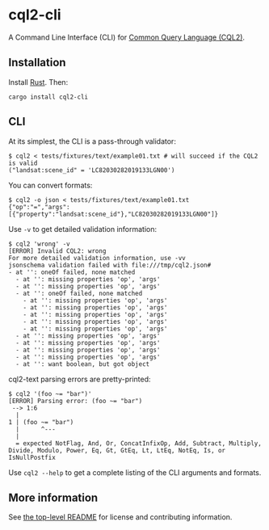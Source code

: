 # cql2-cli

A Command Line Interface (CLI) for [Common Query Language (CQL2)](https://www.ogc.org/standard/cql2/).

## Installation

Install [Rust](https://rustup.rs/).
Then:

```shell
cargo install cql2-cli
```

## CLI

At its simplest, the CLI is a pass-through validator:

```shell
$ cql2 < tests/fixtures/text/example01.txt # will succeed if the CQL2 is valid
("landsat:scene_id" = 'LC82030282019133LGN00')
```

You can convert formats:

```shell
$ cql2 -o json < tests/fixtures/text/example01.txt
{"op":"=","args":[{"property":"landsat:scene_id"},"LC82030282019133LGN00"]}
```

Use `-v` to get detailed validation information:

```shell
$ cql2 'wrong' -v  
[ERROR] Invalid CQL2: wrong
For more detailed validation information, use -vv
jsonschema validation failed with file:///tmp/cql2.json#
- at '': oneOf failed, none matched
  - at '': missing properties 'op', 'args'
  - at '': missing properties 'op', 'args'
  - at '': oneOf failed, none matched
    - at '': missing properties 'op', 'args'
    - at '': missing properties 'op', 'args'
    - at '': missing properties 'op', 'args'
    - at '': missing properties 'op', 'args'
    - at '': missing properties 'op', 'args'
  - at '': missing properties 'op', 'args'
  - at '': missing properties 'op', 'args'
  - at '': missing properties 'op', 'args'
  - at '': missing properties 'op', 'args'
  - at '': want boolean, but got object
```

cql2-text parsing errors are pretty-printed:

```shell
$ cql2 '(foo ~= "bar")' 
[ERROR] Parsing error: (foo ~= "bar")
 --> 1:6
  |
1 | (foo ~= "bar")
  |      ^---
  |
  = expected NotFlag, And, Or, ConcatInfixOp, Add, Subtract, Multiply, Divide, Modulo, Power, Eq, Gt, GtEq, Lt, LtEq, NotEq, Is, or IsNullPostfix
```

Use `cql2 --help` to get a complete listing of the CLI arguments and formats.

## More information

See [the top-level README](../README.md) for license and contributing information.
